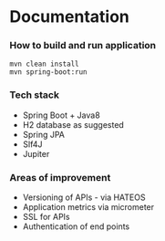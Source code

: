 # Documentation

### How to build and run application

```
mvn clean install
mvn spring-boot:run
```

### Tech stack

* Spring Boot + Java8
* H2 database as suggested
* Spring JPA
* Slf4J
* Jupiter

### Areas of improvement

* Versioning of APIs - via HATEOS
* Application metrics via micrometer
* SSL for APIs
* Authentication of end points